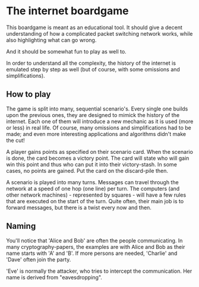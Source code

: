 # The internet boardgame

This boardgame is meant as an educational tool.
It should give a decent understanding of how a complicated packet switching network works, while also highlighting what can go wrong.

And it should be somewhat fun to play as well to.


In order to understand all the complexity, the history of the internet is emulated step by step as well (but of course, with some omissions and simplifications).

## How to play


The game is split into many, sequential scenario's. Every single one builds upon the previous ones, they are designed to mimick the history of the internet.
Each one of them will introduce a new mechanic as it is used (more or less) in real life. Of course, many omissions and simplifications had to be made; and even more interesting applications and algorithms didn't make the cut!


A player gains points as specified on their scenario card. When the scenario is done, the card becomes a victory point. The card will state who will gain win this point and thus who can put it into their victory-stash. In some cases, no points are gained. Put the card on the discard-pile then.


A scenario is played into many turns.
Messages can travel through the network at a speed of one hop (one line) per turn.
The computers (and other network machines) - represented by squares - will have a few rules that are executed on the start of the turn.
Quite often, their main job is to forward messages, but there is a twist every now and then.


## Naming

You'll notice that 'Alice and Bob' are often the people communicating.
In many cryptography-papers, the examples are with Alice and Bob as their name starts with 'A' and 'B'. If more persons are needed, 'Charlie' and 'Dave' often join the party.

'Eve' is normally the attacker, who tries to intercept the communication. Her name is derived from "eavesdropping".
